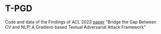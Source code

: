 # T-PGD
Code and data of the Findings of ACL 2023 [paper](https://arxiv.org/abs/2110.15317) "Bridge the Gap Between CV and NLP! A Gradient-based Textual Adversarial Attack Framework"


